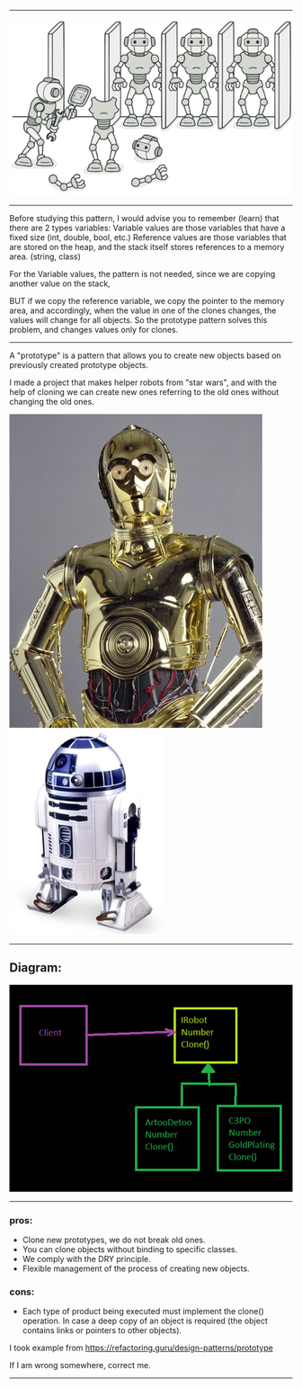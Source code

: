 ***

![Main](ImgForReadme/prototype.png)

***

Before studying this pattern, I would advise you to remember (learn) that there are 2 types variables:
Variable values are those variables that have a fixed size (int, double, bool, etc.)
Reference values are those variables that are stored on the heap, and the stack itself stores references to a memory area. (string, class)

For the Variable values, the pattern is not needed, since we are copying another value on the stack,

BUT if we copy the reference variable, we copy the pointer to the memory area, and accordingly, when the value in one of the clones changes, the values will change for all objects. So the prototype pattern solves this problem, and changes values only for clones.

---

A "prototype" is a pattern that allows you to create new objects based on previously created prototype objects.

I made a project that makes helper robots from "star wars", and with the help of cloning we can create new ones referring to the old ones without changing the old ones.

![ArtooDetoo](ImgForReadme/c3po.jpg)
![C3PO](ImgForReadme/R2-D2_Droid.png)

---

## Diagram:

![Uml](ImgForReadme/UML.png)

---

### pros:

- Clone new prototypes, we do not break old ones.
- You can clone objects without binding to specific classes.
- We comply with the DRY principle.
- Flexible management of the process of creating new objects.

### cons:

- Each type of product being executed must implement the clone() operation. In case a deep copy of an object is required (the object contains links or pointers to other objects).

I took example from https://refactoring.guru/design-patterns/prototype

If I am wrong somewhere, correct me.
___